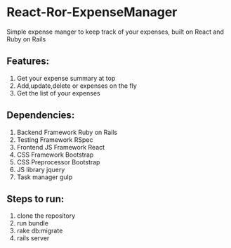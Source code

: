 # React-Ror-ExpenseManager
Simple expense manger to keep track of your expenses, built on React and Ruby on Rails

## Features:
  1. Get your expense summary at top
  2. Add,update,delete or expenses on the fly
  3. Get the list of your expenses

## Dependencies:
  1. Backend Framework Ruby on Rails
  2. Testing Framework RSpec
  3. Frontend JS Framework React
  4. CSS Framework Bootstrap
  5. CSS Preprocessor Bootstrap
  6. JS library jquery
  7. Task manager gulp

## Steps to run:
  1. clone the repository
  2. run bundle
  3. rake db:migrate
  4. rails server

